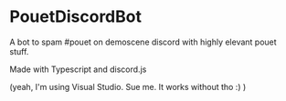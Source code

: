 # PouetDiscordBot

A bot to spam #pouet on demoscene discord with highly elevant pouet stuff. 

Made with Typescript and discord.js

(yeah, I'm using Visual Studio. Sue me. It works without tho :) )

